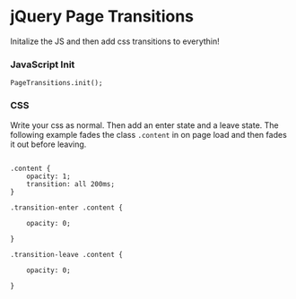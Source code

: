 # jQuery Page Transitions
Initalize the JS and then add css transitions to everythin!

### JavaScript Init

```
PageTransitions.init();
```

### CSS
Write your css as normal. Then add an enter state and a leave state.
The following example fades the class `.content` in on page load and then fades it out before leaving.

```

.content {
    opacity: 1;
    transition: all 200ms;
}

.transition-enter .content {

    opacity: 0;

}

.transition-leave .content {

    opacity: 0;

}
```
